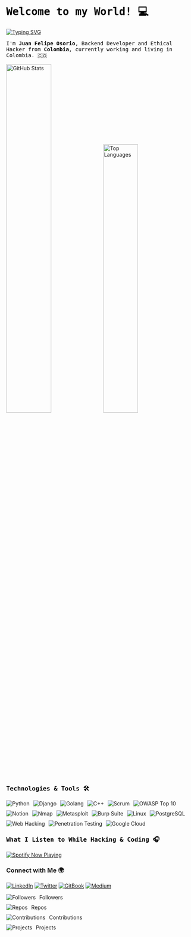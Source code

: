<head>
  <!-- Google Fonts link for JetBrains Mono -->
  <link href="https://fonts.googleapis.com/css2?family=JetBrains+Mono&display=swap" rel="stylesheet">
</head>

<!-- Title and Subtitle -->
<h1 align="left" style="color:black; font-family: 'JetBrains Mono', monospace;">
  Welcome to my World! 💻
</h1>

<!-- Animated Text -->
<a href="https://git.io/typing-svg"><img src="https://readme-typing-svg.demolab.com?font=Jetbrains+Mono&size=24&pause=1000&color=5F4B8B&vCenter=true&width=1200&height=55&separator=%3C&lines=Web+Hacking%2C+Shoshin+Learning%2C+Programming+and+Bug+Bounties+;)" alt="Typing SVG" /></a>

<!-- Presentation -->
<div style="text-align: left; font-family: 'JetBrains Mono', monospace; color: black;">
  <p>I'm <strong>Juan Felipe Osorio</strong>, Backend Developer and Ethical Hacker from <strong>Colombia</strong>, currently working and living in Colombia. 🇨🇴</p>
</div>

<!-- GitHub Stats -->
<div style="margin-top: 15px; text-align: left;">
  <img width="49%" height="auto" src="https://github-readme-stats.vercel.app/api?username=JFOZ1010&theme=codeSTACKr&show_icons=true" alt="GitHub Stats" style="margin-right: 5px;"/>
  <img width="43%" height="auto" src="https://github-readme-stats.vercel.app/api/top-langs/?username=JFOZ1010&layout=compact&theme=codeSTACKr" alt="Top Languages" style="margin-left: 5px;"/>
</div>


<!-- Technologies -->
<h3 style="font-family: 'JetBrains Mono', monospace; color: black;">Technologies & Tools 🛠</h3>
<div style="display: flex; flex-wrap: wrap; gap: 10px; text-align: left;">
  <img alt="Python" src="https://img.shields.io/badge/Python-%2314354C.svg?style=for-the-badge&logo=python&logoColor=white" />
  <img alt="Django" src="https://img.shields.io/badge/Django-%23092E20.svg?style=for-the-badge&logo=django&logoColor=white" />
  <img alt="Golang" src="https://img.shields.io/badge/Go-%2300ADD8.svg?style=for-the-badge&logo=go&logoColor=white" />
  <img alt="C++" src="https://img.shields.io/badge/C++-%2300599C.svg?style=for-the-badge&logo=cplusplus&logoColor=white" />
  <img alt="Scrum" src="https://img.shields.io/badge/Scrum-%23007C62.svg?style=for-the-badge&logo=scrum&logoColor=white" />
  <img alt="OWASP Top 10" src="https://img.shields.io/badge/OWASP%20Top%2010-%23000000.svg?style=for-the-badge&logo=owasp&logoColor=white" />
  <img alt="Notion" src="https://img.shields.io/badge/Notion-%23000000.svg?style=for-the-badge&logo=notion&logoColor=white" />
  <img alt="Nmap" src="https://img.shields.io/badge/Nmap-%231D72B8.svg?style=for-the-badge&logo=nmap&logoColor=white" />
  <img alt="Metasploit" src="https://img.shields.io/badge/Metasploit-%23E70000.svg?style=for-the-badge&logo=metasploit&logoColor=white" />
  <img alt="Burp Suite" src="https://img.shields.io/badge/Burp_Suite-%23FF5733.svg?style=for-the-badge&logo=burp-suite&logoColor=white" />
  <img alt="Linux" src="https://img.shields.io/badge/Linux-%23FCC624.svg?style=for-the-badge&logo=linux&logoColor=black" />
  <img alt="PostgreSQL" src="https://img.shields.io/badge/PostgreSQL-%23336791.svg?style=for-the-badge&logo=postgresql&logoColor=white" />
  <img alt="Web Hacking" src="https://img.shields.io/badge/Web_Hacking-%23FFDD00.svg?style=for-the-badge&logo=hackthebox&logoColor=black" />
  <img alt="Penetration Testing" src="https://img.shields.io/badge/Penetration_Testing-%2300ADB5.svg?style=for-the-badge&logo=testing-library&logoColor=white" />
  <!-- Google Cloud now under tools -->
  <img alt="Google Cloud" src="https://img.shields.io/badge/GoogleCloud-%234285F4.svg?style=for-the-badge&logo=google-cloud&logoColor=white">
</div>

<!-- Spotify Widget -->
<h3 style="font-family: 'JetBrains Mono', monospace; color: black;">What I Listen to While Hacking & Coding 🎧</h3>
<div style="text-align: left;">
  <a href="https://open.spotify.com/user/chosmanosorio">
    <img src="https://spotify-readme-jfoz1010.vercel.app/api/spotify" alt="Spotify Now Playing" />
  </a>
</div>

<!-- Social Media -->
<h3>Connect with Me 🌍</h3>
<p class="social-links">
  <a href="https://www.linkedin.com/in/juanfelipeoz" target="_blank"><img alt="LinkedIn" src="https://img.shields.io/badge/LinkedIn-%231e1e1e.svg?style=for-the-badge&logo=linkedin&logoColor=white" /></a>
  <a href="https://twitter.com/pwnedrar_" target="_blank"><img alt="Twitter" src="https://img.shields.io/badge/Twitter-%231e1e1e.svg?style=for-the-badge&logo=twitter&logoColor=white" /></a>
  <a href="https://juanfelipeoz.gitbook.io/notes" target="_blank"><img alt="GitBook" src="https://img.shields.io/badge/GitBook-%231e1e1e.svg?style=for-the-badge&logo=gitbook&logoColor=white" /></a>
  <a href="https://medium.com/@juanfelipeoz.rar" target="_blank"><img alt="Medium" src="https://img.shields.io/badge/Medium-%231e1e1e.svg?style=for-the-badge&logo=medium&logoColor=white" /></a>
</p>



<!-- Stats Cards -->
<div style="display: flex; flex-direction: column; gap: 10px;">
  <div style="display: flex; gap: 10px; align-items: center;">
    <img src="https://img.shields.io/badge/Followers-19-%231DA1F2" alt="Followers" />
    <span>Followers</span>
  </div>
  <div style="display: flex; gap: 10px; align-items: center;">
    <img src="https://img.shields.io/badge/Repos-45-%23000C29" alt="Repos" />
    <span>Repos</span>
  </div>
  <div style="display: flex; gap: 10px; align-items: center;">
    <img src="https://img.shields.io/badge/Contributions-1200-%23E70000" alt="Contributions" />
    <span>Contributions</span>
  </div>
  <div style="display: flex; gap: 10px; align-items: center;">
    <img src="https://img.shields.io/badge/Projects-35-%23007C62" alt="Projects" />
    <span>Projects</span>
  </div>
</div>
